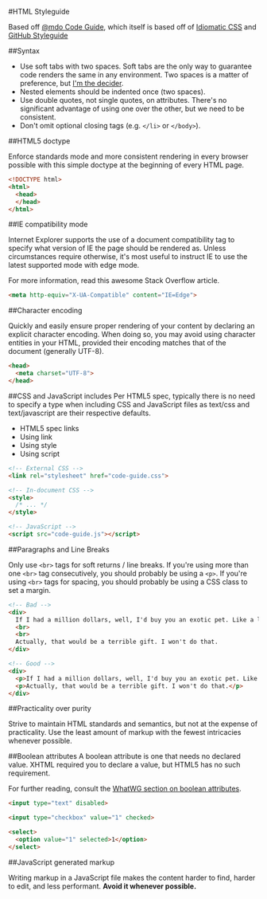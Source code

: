 #HTML Styleguide

Based off [@mdo Code Guide](http://mdo.github.io/code-guide/), which itself is based off of [Idiomatic CSS](https://github.com/necolas/idiomatic-css) and [GitHub Styleguide](http://github.com/styleguide)

##Syntax

- Use soft tabs with two spaces. Soft tabs are the only way to guarantee code renders the same in any environment. Two spaces is a matter of preference, but [I'm the decider](https://i.chzbgr.com/maxW500/1353310976/h52166690/).
- Nested elements should be indented once (two spaces).
- Use double quotes, not single quotes, on attributes. There's no significant advantage of using one over the other, but we need to be consistent.
- Don't omit optional closing tags (e.g. `</li>` or `</body>`).

##HTML5 doctype

Enforce standards mode and more consistent rendering in every browser possible with this simple doctype at the beginning of every HTML page.

```HTML
<!DOCTYPE html>
<html>
  <head>
  </head>
</html>
```

##IE compatibility mode

Internet Explorer supports the use of a document compatibility <meta> tag to specify what version of IE the page should be rendered as. Unless circumstances require otherwise, it's most useful to instruct IE to use the latest supported mode with edge mode.

For more information, read this awesome Stack Overflow article.

```HTML
<meta http-equiv="X-UA-Compatible" content="IE=Edge">
```

##Character encoding

Quickly and easily ensure proper rendering of your content by declaring an explicit character encoding. When doing so, you may avoid using character entities in your HTML, provided their encoding matches that of the document (generally UTF-8).

```HTML
<head>
  <meta charset="UTF-8">
</head>
```

##CSS and JavaScript includes
Per HTML5 spec, typically there is no need to specify a type when including CSS and JavaScript files as text/css and text/javascript are their respective defaults.

- HTML5 spec links
- Using link
- Using style
- Using script

```HTML
<!-- External CSS -->
<link rel="stylesheet" href="code-guide.css">

<!-- In-document CSS -->
<style>
  /* ... */
</style>

<!-- JavaScript -->
<script src="code-guide.js"></script>
```

##Paragraphs and Line Breaks

Only use `<br>` tags for soft returns / line breaks. If you're using more than one `<br>` tag consecutively, you should probably be using a `<p>`. If you're using `<br>` tags for spacing, you should probably be using a CSS class to set a margin.

```HTML
<!-- Bad -->
<div>
  If I had a million dollars, well, I'd buy you an exotic pet. Like a llama or an emu.
  <br>
  <br>
  Actually, that would be a terrible gift. I won't do that.
</div>

<!-- Good -->
<div>
  <p>If I had a million dollars, well, I'd buy you an exotic pet. Like a llama or an emu.</p>
  <p>Actually, that would be a terrible gift. I won't do that.</p>
</div>
```

##Practicality over purity

Strive to maintain HTML standards and semantics, but not at the expense of practicality. Use the least amount of markup with the fewest intricacies whenever possible.

##Boolean attributes
A boolean attribute is one that needs no declared value. XHTML required you to declare a value, but HTML5 has no such requirement.

For further reading, consult the [WhatWG section on boolean attributes](http://www.whatwg.org/specs/web-apps/current-work/multipage/common-microsyntaxes.html#boolean-attributes).

```HTML
<input type="text" disabled>

<input type="checkbox" value="1" checked>

<select>
  <option value="1" selected>1</option>
</select>
```

##JavaScript generated markup

Writing markup in a JavaScript file makes the content harder to find, harder to edit, and less performant. **Avoid it whenever possible.**
